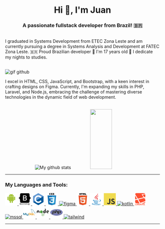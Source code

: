 <div align="center">
<h1 align="center">Hi 👋, I'm Juan</h1>
<h3 align="center">A passionate fullstack developer from Brazil! 🇧🇷 </h3>
<br>
</div>
I graduated in Systems Development from ETEC Zona Leste and am currently pursuing a degree in Systems Analysis and Development at FATEC Zona Leste.
🇧🇷 Proud Brazilian developer
🎂 I'm 17 years old
📖 I dedicate my nights to studies.
<br>
<br>
<div>

![gif github](https://github.com/juan9321/juan9321/assets/99427234/2e3d214e-1467-477c-9659-ae09b23fcefc)


</div>

I excel in HTML, CSS, JavaScript, and Bootstrap, with a keen interest in crafting designs on Figma. Currently, I'm expanding my skills in PHP, Laravel, and Node.js, embracing the challenge of mastering diverse technologies in the dynamic field of web development.


<br>
<div align="center"> 
</div>

<div align="center">  
  <img width="49%" height="195px" src="https://github-readme-stats.vercel.app/api?username=Juan9321&show_icons=true&count_private=true&hide_border=true&title_color=39B8C6&icon_color=87CEFA&text_color=E0FFFF&bg_color=0d1117" alt="My github stats" /> 
  <img width="37.5%" height="195px" src="https://github-readme-stats.vercel.app/api/top-langs/?username=Juan9321&layout=compact&hide_border=true&title_color=39B8C6&text_color=E0FFFF&bg_color=0d1117" />


</div>

<hr width = 100%>


<h3 align="left">My Languages and Tools:</h3>
<p align="left"> <a href="https://developer.android.com" target="_blank" rel="noreferrer"> <img src="https://raw.githubusercontent.com/devicons/devicon/master/icons/android/android-original-wordmark.svg" alt="android" width="40" height="40"/> </a> <a href="https://getbootstrap.com" target="_blank" rel="noreferrer"> <img src="https://raw.githubusercontent.com/devicons/devicon/master/icons/bootstrap/bootstrap-plain-wordmark.svg" alt="bootstrap" width="40" height="40"/> </a> <a href="https://www.cprogramming.com/" target="_blank" rel="noreferrer"> <img src="https://raw.githubusercontent.com/devicons/devicon/master/icons/c/c-original.svg" alt="c" width="40" height="40"/> </a> <a href="https://www.w3schools.com/css/" target="_blank" rel="noreferrer"> <img src="https://raw.githubusercontent.com/devicons/devicon/master/icons/css3/css3-original-wordmark.svg" alt="css3" width="40" height="40"/> </a> <a href="https://www.figma.com/" target="_blank" rel="noreferrer"> <img src="https://www.vectorlogo.zone/logos/figma/figma-icon.svg" alt="figma" width="40" height="40"/> </a> <a href="https://www.w3.org/html/" target="_blank" rel="noreferrer"> <img src="https://raw.githubusercontent.com/devicons/devicon/master/icons/html5/html5-original-wordmark.svg" alt="html5" width="40" height="40"/> </a> <a href="https://www.java.com" target="_blank" rel="noreferrer"> <img src="https://raw.githubusercontent.com/devicons/devicon/master/icons/java/java-original.svg" alt="java" width="40" height="40"/> </a> <a href="https://developer.mozilla.org/en-US/docs/Web/JavaScript" target="_blank" rel="noreferrer"> <img src="https://raw.githubusercontent.com/devicons/devicon/master/icons/javascript/javascript-original.svg" alt="javascript" width="40" height="40"/> </a> <a href="https://kotlinlang.org" target="_blank" rel="noreferrer"> <img src="https://www.vectorlogo.zone/logos/kotlinlang/kotlinlang-icon.svg" alt="kotlin" width="40" height="40"/> </a> <a href="https://laravel.com/" target="_blank" rel="noreferrer"> <img src="https://raw.githubusercontent.com/devicons/devicon/master/icons/laravel/laravel-plain-wordmark.svg" alt="laravel" width="40" height="40"/> </a> <a href="https://www.microsoft.com/en-us/sql-server" target="_blank" rel="noreferrer"> <img src="https://www.svgrepo.com/show/303229/microsoft-sql-server-logo.svg" alt="mssql" width="40" height="40"/> </a> <a href="https://www.mysql.com/" target="_blank" rel="noreferrer"> <img src="https://raw.githubusercontent.com/devicons/devicon/master/icons/mysql/mysql-original-wordmark.svg" alt="mysql" width="40" height="40"/> </a> <a href="https://nodejs.org" target="_blank" rel="noreferrer"> <img src="https://raw.githubusercontent.com/devicons/devicon/master/icons/nodejs/nodejs-original-wordmark.svg" alt="nodejs" width="40" height="40"/> </a> <a href="https://www.php.net" target="_blank" rel="noreferrer"> <img src="https://raw.githubusercontent.com/devicons/devicon/master/icons/php/php-original.svg" alt="php" width="40" height="40"/> </a> <a href="https://tailwindcss.com/" target="_blank" rel="noreferrer"> <img src="https://www.vectorlogo.zone/logos/tailwindcss/tailwindcss-icon.svg" alt="tailwind" width="40" height="40"/> </a> </p>

<hr width = 100%>
